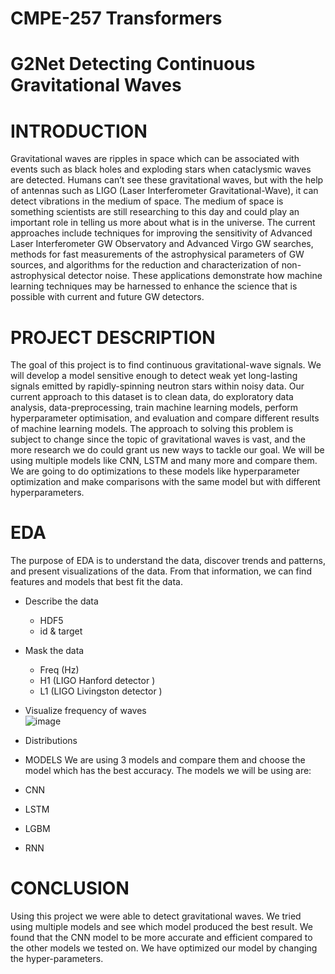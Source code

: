 # CMPE-257 Transformers
# G2Net Detecting Continuous Gravitational Waves

# INTRODUCTION
Gravitational waves are ripples in space which can be associated with events such as black holes and exploding stars when cataclysmic waves are detected. Humans can’t see these gravitational waves, but with the help of antennas such as LIGO (Laser Interferometer Gravitational-Wave), it can detect vibrations in the medium of space. The medium of space is something scientists are still researching to this day and could play an important role in telling us more about what is in the universe. 
The current approaches include techniques for improving the sensitivity of Advanced Laser Interferometer GW Observatory and Advanced Virgo GW searches, methods for fast measurements of the astrophysical parameters of GW sources, and algorithms for the reduction and characterization of non-astrophysical detector noise. These applications demonstrate how machine learning techniques may be harnessed to enhance the science that is possible with current and future GW detectors.

# PROJECT DESCRIPTION
The goal of this project is to find continuous gravitational-wave signals. We will develop a model sensitive enough to detect weak yet long-lasting signals emitted by rapidly-spinning neutron stars within noisy data. Our current approach to this dataset is to clean data, do exploratory data analysis, data-preprocessing, train machine learning models, perform hyperparameter optimisation, and evaluation and compare different results of machine learning models. The approach to solving this problem is subject to change since the topic of gravitational waves is vast, and the more research we do could grant us new ways to tackle our goal.
We will be using multiple models like CNN, LSTM and many more and compare them.
We are going to do optimizations to these models like hyperparameter optimization and make comparisons with the same model but with different hyperparameters.

# EDA
The purpose of EDA is to understand the data, discover trends and patterns, and present visualizations of the data. From that information, we can find features and models that best fit the data.
- Describe the data
  - HDF5
  - id & target
- Mask the data 
  - Freq (Hz)
  - H1 (LIGO Hanford detector )
  - L1 (LIGO Livingston detector )
- Visualize frequency of waves  
![image](https://user-images.githubusercontent.com/57043103/204921723-02ea57f3-ce6d-42c1-8351-1fc04e61eaa3.png)
- Distributions

-  MODELS
We are using 3 models and compare them and choose the model which has the best accuracy.
The models we will be using are:
- CNN
- LSTM
- LGBM 
- RNN

# CONCLUSION
Using this project we were able to detect gravitational waves. We tried using multiple models and see which model produced the best result.
We found that the CNN model to be more accurate and efficient compared to the other models we tested on. 
We have optimized our model by changing the hyper-parameters.
